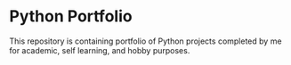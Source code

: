 # Python Portfolio
This repository is containing portfolio of Python projects completed by me for academic, self learning, and hobby purposes.
